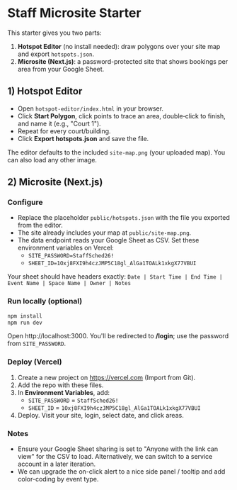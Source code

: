 
# Staff Microsite Starter

This starter gives you two parts:

1) **Hotspot Editor** (no install needed): draw polygons over your site map and export `hotspots.json`.
2) **Microsite (Next.js)**: a password-protected site that shows bookings per area from your Google Sheet.

## 1) Hotspot Editor
- Open `hotspot-editor/index.html` in your browser.
- Click **Start Polygon**, click points to trace an area, double‑click to finish, and name it (e.g., "Court 1").
- Repeat for every court/building.
- Click **Export hotspots.json** and save the file.

The editor defaults to the included `site-map.png` (your uploaded map). You can also load any other image.

## 2) Microsite (Next.js)
### Configure
- Replace the placeholder `public/hotspots.json` with the file you exported from the editor.
- The site already includes your map at `public/site-map.png`.
- The data endpoint reads your Google Sheet as CSV. Set these environment variables on Vercel:
  - `SITE_PASSWORD=StaffSched26!`
  - `SHEET_ID=1Oxj8FXI9h4czJMP5C18gl_AlGa1TOALk1xkgX77VBUI`

Your sheet should have headers exactly:
`Date | Start Time | End Time | Event Name | Space Name | Owner | Notes`

### Run locally (optional)
```bash
npm install
npm run dev
```

Open http://localhost:3000. You'll be redirected to **/login**; use the password from `SITE_PASSWORD`.

### Deploy (Vercel)
1. Create a new project on https://vercel.com (Import from Git).
2. Add the repo with these files.
3. In **Environment Variables**, add:
   - `SITE_PASSWORD` = `StaffSched26!`
   - `SHEET_ID` = `1Oxj8FXI9h4czJMP5C18gl_AlGa1TOALk1xkgX77VBUI`
4. Deploy. Visit your site, login, select date, and click areas.

### Notes
- Ensure your Google Sheet sharing is set to "Anyone with the link can view" for the CSV to load. Alternatively, we can switch to a service account in a later iteration.
- We can upgrade the on-click alert to a nice side panel / tooltip and add color-coding by event type.
